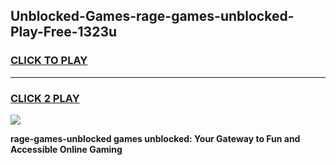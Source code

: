 
## Unblocked-Games-rage-games-unblocked-Play-Free-1323u
<h3>
<a href="https://premium76.site?title=rage-games-unblocked&ref=20A">CLICK TO PLAY</a></h3>
<hr>

<h3>
<a href="https://premium76.site?title=rage-games-unblocked&ref=20A">CLICK 2 PLAY</a>
  
</h3>

<a href="https://premium76.site?title=rage-games-unblocked&ref=20A"><img src="https://clearcache.store/games.png"></a>


**rage-games-unblocked games unblocked: Your Gateway to Fun and Accessible Online Gaming**
